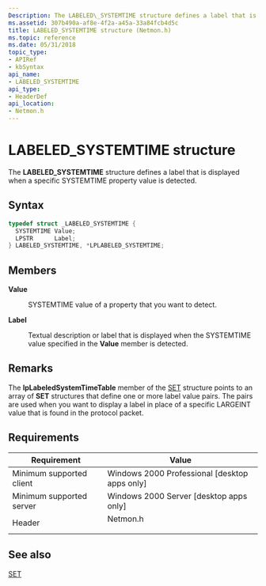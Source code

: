```yaml
---
Description: The LABELED\_SYSTEMTIME structure defines a label that is displayed when a specific SYSTEMTIME property value is detected.
ms.assetid: 307b490a-af8e-4f2a-a45a-33a84fcb4d5c
title: LABELED_SYSTEMTIME structure (Netmon.h)
ms.topic: reference
ms.date: 05/31/2018
topic_type: 
- APIRef
- kbSyntax
api_name: 
- LABELED_SYSTEMTIME
api_type: 
- HeaderDef
api_location: 
- Netmon.h
---
```


# LABELED\_SYSTEMTIME structure

The **LABELED\_SYSTEMTIME** structure defines a label that is displayed when a specific SYSTEMTIME property value is detected.

## Syntax


```C++
typedef struct _LABELED_SYSTEMTIME {
  SYSTEMTIME Value;
  LPSTR      Label;
} LABELED_SYSTEMTIME, *LPLABELED_SYSTEMTIME;
```



## Members

<dl> <dt>

**Value**
</dt> <dd>

SYSTEMTIME value of a property that you want to detect.

</dd> <dt>

**Label**
</dt> <dd>

Textual description or label that is displayed when the SYSTEMTIME value specified in the **Value** member is detected.

</dd> </dl>

## Remarks

The **lpLabeledSystemTimeTable** member of the [SET](set.md) structure points to an array of **SET** structures that define one or more label value pairs. The pairs are used when you want to display a label in place of a specific LARGEINT value that is found in the protocol packet.

## Requirements



| Requirement | Value |
|-------------------------------------|-------------------------------------------------------------------------------------|
| Minimum supported client<br/> | Windows 2000 Professional \[desktop apps only\]<br/>                          |
| Minimum supported server<br/> | Windows 2000 Server \[desktop apps only\]<br/>                                |
| Header<br/>                   | <dl> <dt>Netmon.h</dt> </dl> |



## See also

<dl> <dt>

[SET](set.md)
</dt> </dl>

 

 




